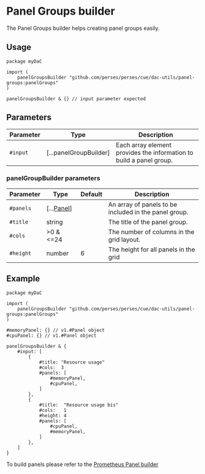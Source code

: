 # Panel Groups builder

The Panel Groups builder helps creating panel groups easily.

## Usage

```cue
package myDaC

import (
    panelGroupsBuilder "github.com/perses/perses/cue/dac-utils/panel-groups:panelGroups"
)

panelGroupsBuilder & {} // input parameter expected
```

## Parameters

| Parameter | Type                   | Description                                                         |
|-----------|------------------------|---------------------------------------------------------------------|
| `#input`  | [...panelGroupBuilder] | Each array element provides the information to build a panel group. |

### panelGroupBuilder parameters

| Parameter | Type                                            | Default | Description                                           |
|-----------|-------------------------------------------------|---------|-------------------------------------------------------|
| `#panels` | [...[Panel](../../api/dashboard.md#panel-specification)] |         | An array of panels to be included in the panel group. |
| `#title`  | string                                          |         | The title of the panel group.                         |
| `#cols`   | >0 & <=24                                       |         | The number of columns in the grid layout.             |
| `#height` | number                                          | 6       | The height for all panels in the grid                 |

## Example

```cue
package myDaC

import (
    panelGroupsBuilder "github.com/perses/perses/cue/dac-utils/panel-groups:panelGroups"
)

#memoryPanel: {} // v1.#Panel object
#cpuPanel: {} // v1.#Panel object

panelGroupsBuilder & {
	#input: [
		{
			#title: "Resource usage"
			#cols:  3
			#panels: [
				#memoryPanel,
				#cpuPanel,
			]
		},
		{
			#title:  "Resource usage bis"
			#cols:   1
			#height: 4
			#panels: [
				#cpuPanel,
				#memoryPanel,
			]
		},
	]
}
```

To build panels please refer to the [Prometheus Panel builder](prometheus/panel.md)
